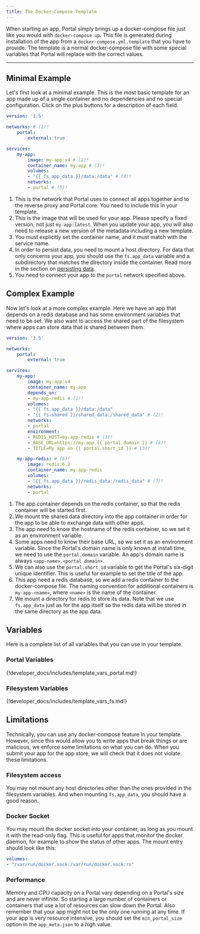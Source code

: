 ```yaml
---
title: The Docker-Compose Template
---
```


When starting an app, Portal simply brings up a docker-compose file just like you would with `docker-compose up`.
This file is generated during installation of the app from a `docker-compose.yml.template` that you have to provide.
The template is a normal docker-compose file with some special variables that Portal will replace with the correct values.

---

## Minimal Example

Let's first look at a minimal example.
This is the most basic template for an app made up of a single container and no dependencies and no special configuration.
Click on the plus buttons for a description of each field.

```yaml
version: '3.5'

networks: # (1)!
    portal:
        external: true

services:
    my-app:
        image: my-app:v4 # (2)!
        container_name: my-app # (3)!
        volumes:
        - "{{ fs.app_data }}/data:/data" # (4)!
        networks:
        - portal # (5)!
```

1. This is the network that Portal uses to connect all apps together and to the reverse proxy and Portal core.
    You need to include this in your template.
2. This is the image that will be used for your app. Please specify a fixed version, not just `my-app:latest`.
   When you update your app, you will also need to release a new version of the metadata including a new template.
3. You must explicitly set the container name, and it must match with the service name.
4. In order to persist data, you need to mount a host directory.
   For data that only concerns your app, you should use the `fs.app_data` variable
   and a subdirectory that matches the directory inside the container.
   Read more in the section on [persisting data](persisting.md).
5. You need to connect your app to the `portal` network specified above.

## Complex Example

Now let's look at a more complex example.
Here we have an app that depends on a redis database and has some environment variables that need to be set.
We also want to access the shared part of the filesystem where apps can store data that is shared between them.

```yaml
version: '3.5'

networks:
    portal:
        external: true

services:
    my-app:
        image: my-app:v4
        container_name: my-app
        depends_on:
        - my-app-redis # (1)!
        volumes:
        - "{{ fs.app_data }}/data:/data"
        - "{{ fs.shared }}/shared_data:/shared_data" # (2)!
        networks:
        - portal
        environment:
        - REDIS_HOST=my-app-redis # (3)!
        - BASE_URL=https://my-app.{{ portal.domain }} # (4)!
        - TITLE=My app on {{ portal.short_id }} # (5)!

    my-app-redis: # (6)!
        image: redis:6.2
        container_name: my-app-redis
        volumes:
        - "{{ fs.app_data }}/redis_data:/redis_data" # (7)!
        networks:
        - portal
```

1. The app container depends on the redis container, so that the redis container will be started first.
2. We mount the shared data directory into the app container in order for the app to be able to exchange data with other apps.
3. The app need to know the hostname of the redis container, so we set it as an environment variable.
4. Some apps need to know their base URL, so we set it as an environment variable.
    Since the Portal's domain name is only known at install time, we need to use the `portal.domain` variable.
    An app's domain name is always `<app-name>.<portal domain>`.
5. We can also use the `portal.short_id` variable to get the Portal's six-digit unique identifier.
    This is useful for example to set the title of the app.
6. This app need a redis database, so we add a redis container to the docker-compose file.
    The naming convention for additional containers is `my-app-<name>`, where `<name>` is the name of the container.
7. We mount a directory for redis to store its data. Note that we use `fs.app_data` just as for the app itself
    so the redis data will be stored in the same directory as the app data.

## Variables

Here is a complete list of all variables that you can use in your template.

### Portal Variables

{!developer_docs/includes/template_vars_portal.md!}

### Filesystem Variables

{!developer_docs/includes/template_vars_fs.md!}

## Limitations

Technically, you can use any docker-compose feature in your template.
However, since this would allow you to write apps that break things or are malicious,
we enforce some limitations on what you can do.
When you submit your app for the app store, we will check that it does not violate these limitations.

### Filesystem access

You may not mount any host directories other than the ones provided in the filesystem variables.
And when mounting `fs.app_data`, you should have a good reason.

### Docker Socket

You may mount the docker socket into your container, as long as you mount it with the read-only flag.
This is useful for apps that monitor the docker daemon, for example to show the status of other apps.
The mount entry should look like this:

```yaml
volumes:
- "/var/run/docker.sock:/var/run/docker.sock:ro"
```

### Performance

Memory and CPU capacity on a Portal vary depending on a Portal's size and are never infinite.
So starting a large number of containers or containers that use a lot of resources can slow down the Portal.
Also remember that your app might not be the only one running at any time.
If your app is very resource intensive, you should set the `min_portal_size` option in the `app_meta.json` to a high value.
